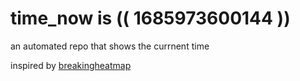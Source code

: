 # time_now is (( 1685973600144 ))

an automated repo that shows the currnent time

inspired by [breakingheatmap](https://github.com/breakingheatmap/breakingheatmap)